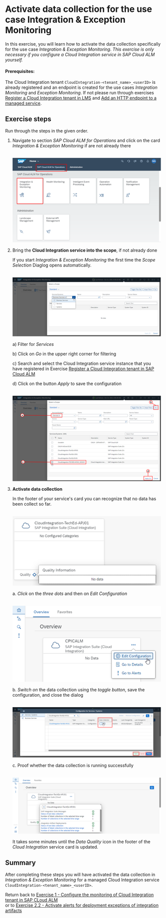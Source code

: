 # Activate data collection for the use case Integration & Exception Monitoring 

In this exercise, you will learn how to activate the data collection specifically for the use case *Integration & Exception Monitoring*.
*This exercise is only necessary if you configure a Cloud Integration service in SAP Cloud ALM yourself.*

#### Prerequisites:
The Cloud Integration tenant `CloudIntegration-<tenant_name>_<userID>` is already registered and an endpoint is created for the use cases *Integration Monitoring* and *Exception Monitoring*. If not please run through exercises [Register a Cloud Integration tenant in LMS](../ex11/) and [Add an HTTP endpoint to a managed service](../ex12/).

## Exercise steps

Run through the steps in the given order.

1. Navigate to section *SAP Cloud ALM for Operations* and click on the card *Integration & Exception Monitoring* if are not already there
      
    <br>![](/exercises/ex1/images/CALMLandingIntExMon.png)
  
2. Bring the **Cloud Integration service into the scope**, if not already done

   If you start *Integration & Exception Monitoring* the first time the *Scope Selection* Diaglog opens automatically.
   
    <br>![](/exercises/ex1/images/InitialScopeSelection.png)
   
    a)  Filter for *Services*
    
    b)  Click on *Go* in the upper right corner for filtering
    
    c)  Search and select the Cloud Integration service instance that you have registered in Exercise [Register a Cloud Integration tenant in SAP Cloud ALM](exercises/ex1/ex11)

    d)  Click on the button *Apply* to save the configuration
      
     <br>![](/exercises/ex1/images/ScopeSelectionService.png)
      
3. **Activate data collection**

    In the footer of your service's card you can recognize that no data has been collect so far.
    
   <br>![](/exercises/ex1/images/IMOverviewNoData.png)

    a. *Click* on the *three dots* and then on *Edit Configuration*
    
    <br>![](/exercises/ex1/images/IMOverviewEditConfiguration.png)
    
    b. *Switch on* the data collection using the *toggle button*, save the configuration, and close the dialog
    
    <br>![](/exercises/ex1/images/IMConfigDataCollection.png)
	
    c. Proof whether the data collection is running successfully
    
    <br>![](/exercises/ex1/images/IMOverviewDataCollectionActivated.png)

    It takes some minutes until the *Data Quality* icon in the footer of the *Cloud Integration* service card is updated.
    
## Summary

After completing these steps you will have activated the data collection in *Integration & Exception Monitoring* for a managed Cloud Integration service `CloudIntegration-<tenant_name>_<userID>`.

Return back to [Exercise 1 - Configure the monitoring of Cloud Integration tenant in SAP CLoud ALM](../../ex1/README.md) <br>or to [Exercise 2.2 - Activate alerts for deployment exceptions of integration artifacts](../../ex2/ex22/) 
